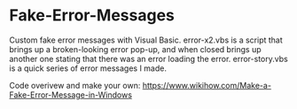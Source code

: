 # Fake-Error-Messages
Custom fake error messages with Visual Basic.
error-x2.vbs is a script that brings up a broken-looking error pop-up, and when closed brings up another one stating that there was an error loading the error.
error-story.vbs is a quick series of error messages I made.

Code overivew and make your own: https://www.wikihow.com/Make-a-Fake-Error-Message-in-Windows
